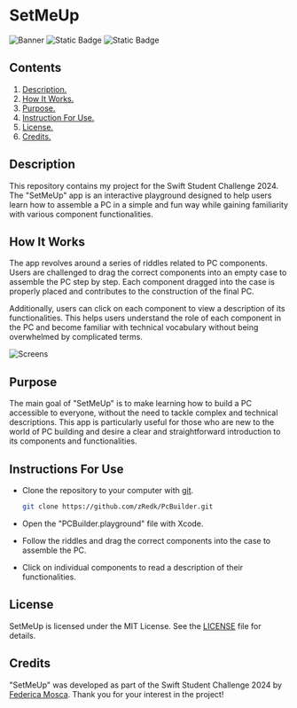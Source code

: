 # SetMeUp
![Banner](https://github.com/zRedk/SetMeUp/blob/main/Bannersetmeup.png)
![Static Badge](https://img.shields.io/badge/XCode_Version-15.0-green?style=flat&logo=xcode) ![Static Badge](https://img.shields.io/badge/Swift_Version-5.9-green?style=flat&logo=swift) 

## Contents

1. [ Description. ](#desc)
2. [ How It Works. ](#how)
3. [ Purpose. ](#purpose)
4. [ Instruction For Use. ](#instruction)
5. [ License. ](#license)
6. [ Credits. ](#credits)

<a name="desc"></a>
## Description

This repository contains my project for the Swift Student Challenge 2024. The "SetMeUp" app is an interactive playground designed to help users learn how to assemble a PC in a simple and fun way while gaining familiarity with various component functionalities.

<a name="how"></a>
## How It Works

The app revolves around a series of riddles related to PC components. Users are challenged to drag the correct components into an empty case to assemble the PC step by step. Each component dragged into the case is properly placed and contributes to the construction of the final PC.

Additionally, users can click on each component to view a description of its functionalities. This helps users understand the role of each component in the PC and become familiar with technical vocabulary without being overwhelmed by complicated terms.

![Screens](https://github.com/zRedk/SetMeUp/blob/main/screens.png)

<a name="purpose"></a>
## Purpose

The main goal of "SetMeUp" is to make learning how to build a PC accessible to everyone, without the need to tackle complex and technical descriptions. This app is particularly useful for those who are new to the world of PC building and desire a clear and straightforward introduction to its components and functionalities.

<a name="instruction"></a>
## Instructions For Use

* Clone the repository to your computer with [git](https://git-scm.com/).

  ```bash
  git clone https://github.com/zRedk/PcBuilder.git
  ```
* Open the "PCBuilder.playground" file with Xcode.

* Follow the riddles and drag the correct components into the case to assemble the PC.

* Click on individual components to read a description of their functionalities.

<a name="license"></a>
## License

SetMeUp is licensed under the MIT License. See the [LICENSE](https://github.com/zRedk/PcBuilder/blob/main/LICENSE) file for details.

<a name="credits"></a>
## Credits

"SetMeUp" was developed as part of the Swift Student Challenge 2024 by [Federica Mosca](https://github.com/zRedk). Thank you for your interest in the project!

